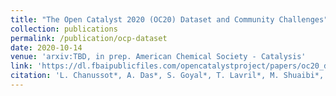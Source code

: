 ```yaml
---
title: "The Open Catalyst 2020 (OC20) Dataset and Community Challenges"
collection: publications
permalink: /publication/ocp-dataset
date: 2020-10-14
venue: 'arxiv:TBD, in prep. American Chemical Society - Catalysis'
link: 'https://dl.fbaipublicfiles.com/opencatalystproject/papers/oc20_dataset.pdf'
citation: 'L. Chanussot*, A. Das*, S. Goyal*, T. Lavril*, M. Shuaibi*, M. Riviere, K. Tran, J. Heras-Domingo, C. Ho, W. Hu, A. Palizhati, A. Sriram, B. Wood, J. Yoon, D. Parikh, C. L. Zitnick, Z. Ulissi, <i> in prep. </i>'
---
```

